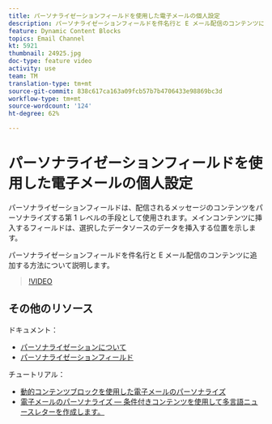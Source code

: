 ```yaml
---
title: パーソナライゼーションフィールドを使用した電子メールの個人設定
description: パーソナライゼーションフィールドを件名行と E メール配信のコンテンツに追加する方法について説明します。
feature: Dynamic Content Blocks
topics: Email Channel
kt: 5921
thumbnail: 24925.jpg
doc-type: feature video
activity: use
team: TM
translation-type: tm+mt
source-git-commit: 838c617ca163a09fcb57b7b4706433e98869bc3d
workflow-type: tm+mt
source-wordcount: '124'
ht-degree: 62%

---
```



# パーソナライゼーションフィールドを使用した電子メールの個人設定

パーソナライゼーションフィールドは、配信されるメッセージのコンテンツをパーソナライズする第 1 レベルの手段として使用されます。メインコンテンツに挿入するフィールドは、選択したデータソースのデータを挿入する位置を示します。

パーソナライゼーションフィールドを件名行と E メール配信のコンテンツに追加する方法について説明します。

>[!VIDEO](https://video.tv.adobe.com/v/24925?quality=12)

## その他のリソース

ドキュメント：

* [パーソナライゼーションについて](https://docs.adobe.com/content/help/ja-JP/campaign-classic/using/sending-messages/personalizing-deliveries/about-personalization.html)
* [パーソナライゼーションフィールド](https://docs.adobe.com/content/help/ja-JP/campaign-classic/using/sending-messages/personalizing-deliveries/personalization-fields.html)

チュートリアル：

* [動的コンテンツブロックを使用した電子メールのパーソナライズ](/help/sending-messages/email-channel/personalization-with-dynamic-content-blocks.md)
* [電子メールのパーソナライズ — 条件付きコンテンツを使用して多言語ニュースレターを作成します。](/help/sending-messages/email-channel/personalizing-emails-create-a-multi-lingual-newsletter-using-conditional-content.md)
